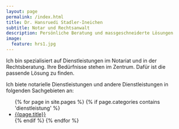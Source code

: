 ```yaml
---
layout: page
permalink: /index.html
title: Dr. Hansruedi Stadler-Ineichen
subtitle: Notar und Rechtsanwalt
description: Persönliche Beratung und massgeschneiderte Lösungen
image:
  feature: hrs1.jpg
---
```


Ich bin spezialisiert auf Dienstleistungen im Notariat und in der Rechtsberatung. Ihre Bedürfnisse stehen im Zentrum. Dafür ist die passende Lösung zu finden.

Ich biete notarielle Dienstleistungen und andere Dienstleistungen in folgenden Sachgebieten an:

<ul>
{% for page in site.pages %}
  {% if page.categories contains 'dienstleistung' %}
  <li><a href="{{page.url}}">{{page.title}}</a></li>
  {% endif %}
{% endfor %}
</ul>
